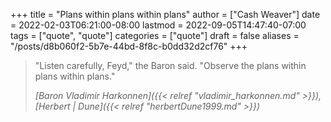 +++
title = "Plans within plans within plans"
author = ["Cash Weaver"]
date = 2022-02-03T06:21:00-08:00
lastmod = 2022-09-05T14:47:40-07:00
tags = ["quote", "quote"]
categories = ["quote"]
draft = false
aliases = "/posts/d8b060f2-5b7e-44bd-8f8c-b0dd32d2cf76"
+++

> "Listen carefully, Feyd," the Baron said. "Observe the plans within plans within plans."
>
> _[Baron Vladimir Harkonnen]({{< relref "vladimir_harkonnen.md" >}}), [Herbert | Dune]({{< relref "herbertDune1999.md" >}})_
